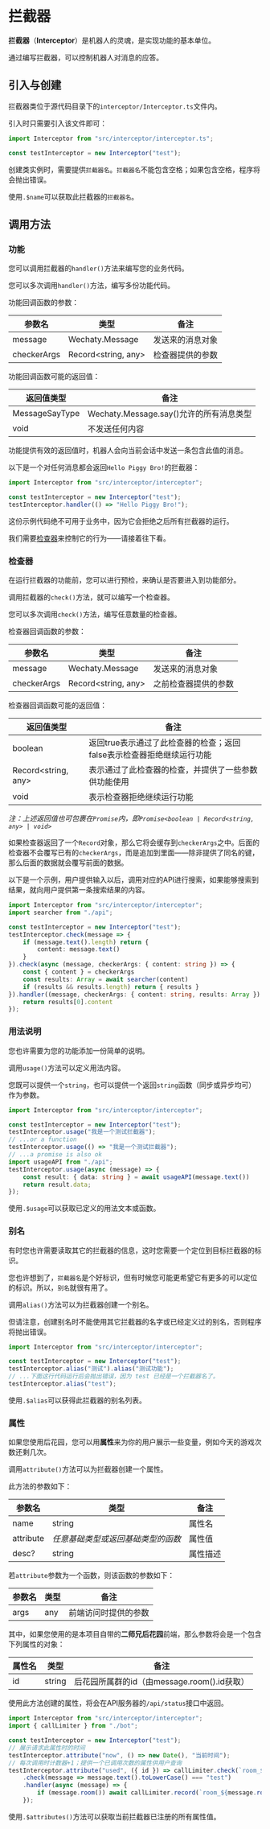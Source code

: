 # 拦截器

**拦截器**（**Interceptor**）是机器人的灵魂，是实现功能的基本单位。

通过编写拦截器，可以控制机器人对消息的应答。

## 引入与创建

拦截器类位于源代码目录下的`interceptor/Interceptor.ts`文件内。

引入时只需要引入该文件即可：

```typescript
import Interceptor from "src/interceptor/interceptor.ts";

const testInterceptor = new Interceptor("test");
```

创建类实例时，需要提供`拦截器名`。`拦截器名`不能包含空格；如果包含空格，程序将会抛出错误。

使用`.$name`可以获取此拦截器的`拦截器名`。

## 调用方法

### 功能

您可以调用拦截器的`handler()`方法来编写您的业务代码。

您可以多次调用`handler()`方法，编写多份功能代码。

功能回调函数的参数：

| 参数名      | 类型                | 备注             |
| ----------- | ------------------- | ---------------- |
| message     | Wechaty.Message     | 发送来的消息对象 |
| checkerArgs | Record<string, any> | 检查器提供的参数 |

功能回调函数可能的返回值：

| 返回值类型     | 备注                                    |
| -------------- | --------------------------------------- |
| MessageSayType | Wechaty.Message.say()允许的所有消息类型 |
| void           | 不发送任何内容                          |

功能提供有效的返回值时，机器人会向当前会话中发送一条包含此值的消息。

以下是一个对任何消息都会返回`Hello Piggy Bro!`的拦截器：

```typescript
import Interceptor from "src/interceptor/interceptor";

const testInterceptor = new Interceptor("test");
testInterceptor.handler(() => "Hello Piggy Bro!");
```

这份示例代码绝不可用于业务中，因为它会拒绝之后所有拦截器的运行。

我们需要[检查器](#检查器)来控制它的行为——请接着往下看。

### 检查器

在运行拦截器的功能前，您可以进行预检，来确认是否要进入到功能部分。

调用拦截器的`check()`方法，就可以编写一个检查器。

您可以多次调用`check()`方法，编写任意数量的检查器。

检查器回调函数的参数：

| 参数名      | 类型                | 备注                 |
| ----------- | ------------------- | -------------------- |
| message     | Wechaty.Message     | 发送来的消息对象     |
| checkerArgs | Record<string, any> | 之前检查器提供的参数 |

检查器回调函数可能的返回值：

| 返回值类型          | 备注                                                                  |
| ------------------- | --------------------------------------------------------------------- |
| boolean             | 返回true表示通过了此检查器的检查；返回false表示检查器拒绝继续运行功能 |
| Record<string, any> | 表示通过了此检查器的检查，并提供了一些参数供功能使用                  |
| void                | 表示检查器拒绝继续运行功能                                            |

*注：上述返回值也可包裹在`Promise`内，即`Promise<boolean | Record<string, any> | void>`*

如果检查器返回了一个`Record`对象，那么它将会缓存到`checkerArgs`之中。后面的检查器不会覆写已有的`checkerArgs`，而是追加到里面——除非提供了同名的键，那么后面的数据就会覆写前面的数据。

以下是一个示例，用户提供输入以后，调用对应的API进行搜索，如果能够搜索到结果，就向用户提供第一条搜索结果的内容。

```typescript
import Interceptor from "src/interceptor/interceptor";
import searcher from "./api";

const testInterceptor = new Interceptor("test");
testInterceptor.check(message => {
    if (message.text().length) return {
        content: message.text()
    }
}).check(async (message, checkerArgs: { content: string }) => {
    const { content } = checkerArgs
    const results: Array = await searcher(content)
    if (results && results.length) return { results }
}).handler((message, checkerArgs: { content: string, results: Array }) => {
    return results[0].content
});
```

### 用法说明

您也许需要为您的功能添加一份简单的说明。

调用`usage()`方法可以定义用法内容。

您既可以提供一个`string`，也可以提供一个返回`string`函数（同步或异步均可）作为参数。

```typescript
import Interceptor from "src/interceptor/interceptor";

const testInterceptor = new Interceptor("test");
testInterceptor.usage("我是一个测试拦截器");
// ...or a function
testInterceptor.usage(() => "我是一个测试拦截器");
// ...a promise is also ok
import usageAPI from "./api";
testInterceptor.usage(async (message) => {
    const result: { data: string } = await usageAPI(message.text())
    return result.data;
});
```

使用`.$usage`可以获取已定义的用法文本或函数。

### 别名

有时您也许需要读取其它的拦截器的信息，这时您需要一个定位到目标拦截器的标识。

您也许想到了，`拦截器名`是个好标识，但有时候您可能更希望它有更多的可以定位的标识。所以，`别名`就很有用了。

调用`alias()`方法可以为拦截器创建一个别名。

但请注意，创建别名时不能使用其它拦截器的名字或已经定义过的别名，否则程序将抛出错误。

```typescript
import Interceptor from "src/interceptor/interceptor";

const testInterceptor = new Interceptor("test");
testInterceptor.alias("测试").alias("测试功能");
// ...下面这行代码运行后会抛出错误，因为 test 已经是一个拦截器名了。
testInterceptor.alias("test");
```

使用`.$alias`可以获得此拦截器的别名列表。

### 属性

如果您使用后花园，您可以用**属性**来为你的用户展示一些变量，例如今天的游戏次数还剩几次。

调用`attribute()`方法可以为拦截器创建一个属性。

此方法的参数如下：

| 参数名    | 类型                               | 备注     |
| --------- | ---------------------------------- | -------- |
| name      | string                             | 属性名   |
| attribute | *任意基础类型或返回基础类型的函数* | 属性值   |
| desc?     | string                             | 属性描述 |

若`attribute`参数为一个函数，则该函数的参数如下：

| 参数名 | 类型 | 备注                 |
| ------ | ---- | -------------------- |
| args   | any  | 前端访问时提供的参数 |

其中，如果您使用的是本项目自带的**二师兄后花园**前端，那么参数将会是一个包含下列属性的对象：

| 属性名 | 类型   | 备注                                        |
| ------ | ------ | ------------------------------------------- |
| id     | string | 后花园所属群的id（由message.room().id获取） |

使用此方法创建的属性，将会在API服务器的`/api/status`接口中返回。

```typescript
import Interceptor from "src/interceptor/interceptor";
import { callLimiter } from "./bot";

const testInterceptor = new Interceptor("test");
// 展示请求此属性时的时间
testInterceptor.attribute("now", () => new Date(), "当前时间");
// 每次调用时计数器+1；提供一个已调用次数的属性供用户查询
testInterceptor.attribute("used", ({ id }) => callLimiter.check(`room_${id}`, "test"), "已调用次数")
    .check(message => message.text().toLowerCase() === "test")
    .handler(async (message) => {
        if (message.room()) await callLimiter.record(`room_${message.room().id}`, "test");
    });
```

使用`.$attributes()`方法可以获取当前拦截器已注册的所有属性值。
